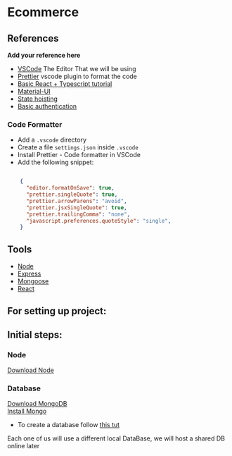 # Ecommerce

## References 
**Add your reference here**


- [VSCode](https://code.visualstudio.com/) The Editor That we will be using
- [Prettier](https://marketplace.visualstudio.com/items?itemName=esbenp.prettier-vscode) vscode plugin to format the code 
- [Basic React + Typescript tutorial](https://www.youtube.com/watch?v=Z5iWr6Srsj8&ab_channel=BenAwad)
- [Material-UI](https://material-ui.com/components/buttons/) 
- [State hoisting](https://reactjs.org/docs/lifting-state-up.html) 
- [Basic authentication](https://dev.to/eidorianavi/authentication-and-jwt-in-node-js-4i13) 

### Code Formatter

- Add a `.vscode` directory
- Create a file `settings.json` inside `.vscode`
- Install Prettier - Code formatter in VSCode
- Add the following snippet:  

```json

    {
      "editor.formatOnSave": true,
      "prettier.singleQuote": true,
      "prettier.arrowParens": "avoid",
      "prettier.jsxSingleQuote": true,
      "prettier.trailingComma": "none",
      "javascript.preferences.quoteStyle": "single",
    }

```

## Tools

- [Node](https://nodejs.org/en/)
- [Express](https://expressjs.com/)
- [Mongoose](https://mongoosejs.com/)
- [React](https://reactjs.org/)

## **For setting up project:**

## Initial steps:

### Node

[Download Node](https://nodejs.org/en/download/)  

### Database

[Download MongoDB](https://www.mongodb.com/try/download/community?tck=docs_server)  
[Install Mongo](https://docs.mongodb.com/manual/administration/install-community/)
- To create a database follow [this tut](https://streamable.com/ql4ee6)

Each one of us will use a different local DataBase, we will host a shared DB online later

